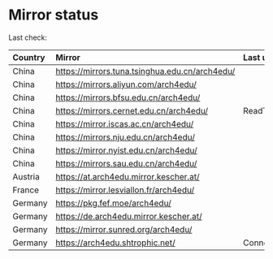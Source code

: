<script src="./time.js"></script>
# Mirror status
Last check: <script type="text/javascript">localize(1759523149.8342912);</script>

|Country|Mirror|Last update|
|:------|:-----|:----------|
|China|https://mirrors.tuna.tsinghua.edu.cn/arch4edu/|<script type="text/javascript">localize(1759474126);</script>|
|China|https://mirrors.aliyun.com/arch4edu/|<script type="text/javascript">localize(1759474126);</script>|
|China|https://mirrors.bfsu.edu.cn/arch4edu/|<script type="text/javascript">localize(1759474126);</script>|
|China|https://mirrors.cernet.edu.cn/arch4edu/|ReadTimeout|
|China|https://mirror.iscas.ac.cn/arch4edu/|<script type="text/javascript">localize(1759474126);</script>|
|China|https://mirrors.nju.edu.cn/arch4edu/|<script type="text/javascript">localize(1759430642);</script>|
|China|https://mirror.nyist.edu.cn/arch4edu/|<script type="text/javascript">localize(1759474126);</script>|
|China|https://mirrors.sau.edu.cn/arch4edu/|<script type="text/javascript">localize(1756795646);</script>|
|Austria|https://at.arch4edu.mirror.kescher.at/|<script type="text/javascript">localize(1759474126);</script>|
|France|https://mirror.lesviallon.fr/arch4edu/|<script type="text/javascript">localize(1756709288);</script>|
|Germany|https://pkg.fef.moe/arch4edu/|<script type="text/javascript">localize(1759474126);</script>|
|Germany|https://de.arch4edu.mirror.kescher.at/|<script type="text/javascript">localize(1759474126);</script>|
|Germany|https://mirror.sunred.org/arch4edu/|<script type="text/javascript">localize(1759474126);</script>|
|Germany|https://arch4edu.shtrophic.net/|ConnectionError|

<script src="./tablefilter/tablefilter.js"></script>
<script src="./table.js"></script>